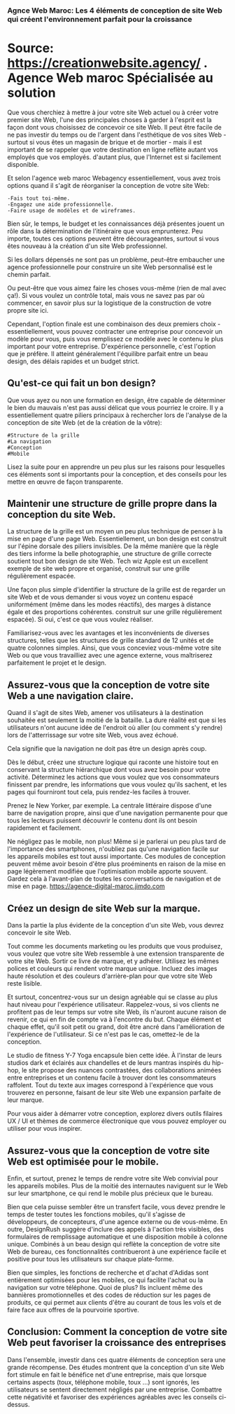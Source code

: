 ### Agnce Web Maroc: Les 4 éléments de conception de site Web qui créent l'environnement parfait pour la croissance

# Source: https://creationwebsite.agency/ . Agence Web maroc Spécialisée au solution


Que vous cherchiez à mettre à jour votre site Web actuel ou à créer votre premier site Web, l'une des principales choses à garder à l'esprit est la façon dont vous choisissez de concevoir ce site Web. Il peut être facile de ne pas investir du temps ou de l'argent dans l'esthétique de vos sites Web - surtout si vous êtes un magasin de brique et de mortier - mais il est important de se rappeler que votre destination en ligne reflète autant vos employés que vos employés. d'autant plus, que l'Internet est si facilement disponible.

Et selon l'agence web maroc Webagency essentiellement, vous avez trois options quand il s'agit de réorganiser la conception de votre site Web:

    -Fais tout toi-même.
    -Engagez une aide professionnelle.
    -Faire usage de modèles et de wireframes.

Bien sûr, le temps, le budget et les connaissances déjà présentes jouent un rôle dans la détermination de l'itinéraire que vous emprunterez. Peu importe, toutes ces options peuvent être décourageantes, surtout si vous êtes nouveau à la création d'un site Web professionnel.

Si les dollars dépensés ne sont pas un problème, peut-être embaucher une agence professionnelle pour construire un site Web personnalisé est le chemin parfait.

Ou peut-être que vous aimez faire les choses vous-même (rien de mal avec ça!). Si vous voulez un contrôle total, mais vous ne savez pas par où commencer, en savoir plus sur la logistique de la construction de votre propre site ici.

Cependant, l'option finale est une combinaison des deux premiers choix - essentiellement, vous pouvez contracter une entreprise pour concevoir un modèle pour vous, puis vous remplissez ce modèle avec le contenu le plus important pour votre entreprise. D'expérience personnelle, c'est l'option que je préfère. Il atteint généralement l'équilibre parfait entre un beau design, des délais rapides et un budget strict.

## Qu'est-ce qui fait un bon design?

Que vous ayez ou non une formation en design, être capable de déterminer le bien du mauvais n'est pas aussi délicat que vous pourriez le croire. Il y a essentiellement quatre piliers principaux à rechercher lors de l'analyse de la conception de site Web (et de la création de la vôtre):

    #Structure de la grille
    #La navigation
    #Conception
    #Mobile

Lisez la suite pour en apprendre un peu plus sur les raisons pour lesquelles ces éléments sont si importants pour la conception, et des conseils pour les mettre en œuvre de façon transparente.

## Maintenir une structure de grille propre dans la conception du site Web.

 

La structure de la grille est un moyen un peu plus technique de penser à la mise en page d'une page Web. Essentiellement, un bon design est construit sur l'épine dorsale des piliers invisibles. De la même manière que la règle des tiers informe la belle photographie, une structure de grille correcte soutient tout bon design de site Web. Tech wiz Apple est un excellent exemple de site web propre et organisé, construit sur une grille régulièrement espacée.

Une façon plus simple d'identifier la structure de la grille est de regarder un site Web et de vous demander si vous voyez un contenu espacé uniformément (même dans les modes réactifs), des marges à distance égale et des proportions cohérentes. construit sur une grille régulièrement espacée). Si oui, c'est ce que vous voulez réaliser.

Familiarisez-vous avec les avantages et les inconvénients de diverses structures, telles que les structures de grille standard de 12 unités et de quatre colonnes simples. Ainsi, que vous conceviez vous-même votre site Web ou que vous travailliez avec une agence externe, vous maîtriserez parfaitement le projet et le design.


## Assurez-vous que la conception de votre site Web a une navigation claire.

Quand il s'agit de sites Web, amener vos utilisateurs à la destination souhaitée est seulement la moitié de la bataille. La dure réalité est que si les utilisateurs n'ont aucune idée de l'endroit où aller (ou comment s'y rendre) lors de l'atterrissage sur votre site Web, vous avez échoué.

Cela signifie que la navigation ne doit pas être un design après coup.

Dès le début, créez une structure logique qui raconte une histoire tout en conservant la structure hiérarchique dont vous avez besoin pour votre activité. Déterminez les actions que vous voulez que vos consommateurs finissent par prendre, les informations que vous voulez qu'ils sachent, et les pages qui fourniront tout cela, puis rendez-les faciles à trouver.

Prenez le New Yorker, par exemple. La centrale littéraire dispose d'une barre de navigation propre, ainsi que d'une navigation permanente pour que tous les lecteurs puissent découvrir le contenu dont ils ont besoin rapidement et facilement.

Ne négligez pas le mobile, non plus! Même si je parlerai un peu plus tard de l'importance des smartphones, n'oubliez pas qu'une navigation facile sur les appareils mobiles est tout aussi importante. Ces modules de conception peuvent même avoir besoin d'être plus proéminents en raison de la mise en page légèrement modifiée que l'optimisation mobile apporte souvent. Gardez cela à l'avant-plan de toutes les conversations de navigation et de mise en page.
https://agence-digital-maroc.jimdo.com

## Créez un design de site Web sur la marque.

Dans la partie la plus évidente de la conception d'un site Web, vous devrez concevoir le site Web.

Tout comme les documents marketing ou les produits que vous produisez, vous voulez que votre site Web ressemble à une extension transparente de votre site Web. Sortir ce livre de marque, et y adhérer. Utilisez les mêmes polices et couleurs qui rendent votre marque unique. Incluez des images haute résolution et des couleurs d'arrière-plan pour que votre site Web reste lisible.

Et surtout, concentrez-vous sur un design agréable qui se classe au plus haut niveau pour l'expérience utilisateur. Rappelez-vous, si vos clients ne profitent pas de leur temps sur votre site Web, ils n'auront aucune raison de revenir, ce qui en fin de compte va à l'encontre du but. Chaque élément et chaque effet, qu'il soit petit ou grand, doit être ancré dans l'amélioration de l'expérience de l'utilisateur. Si ce n'est pas le cas, omettez-le de la conception.

Le studio de fitness Y-7 Yoga encapsule bien cette idée. À l'instar de leurs studios dark et éclairés aux chandelles et de leurs mantras inspirés du hip-hop, le site propose des nuances contrastées, des collaborations animées entre entreprises et un contenu facile à trouver dont les consommateurs raffolent. Tout du texte aux images correspond à l'expérience que vous trouverez en personne, faisant de leur site Web une expansion parfaite de leur marque.

Pour vous aider à démarrer votre conception, explorez divers outils filaires UX / UI et thèmes de commerce électronique que vous pouvez employer ou utiliser pour vous inspirer.


## Assurez-vous que la conception de votre site Web est optimisée pour le mobile.

Enfin, et surtout, prenez le temps de rendre votre site Web convivial pour les appareils mobiles. Plus de la moitié des internautes naviguent sur le Web sur leur smartphone, ce qui rend le mobile plus précieux que le bureau.

Bien que cela puisse sembler être un transfert facile, vous devez prendre le temps de tester toutes les fonctions mobiles, qu'il s'agisse de développeurs, de concepteurs, d'une agence externe ou de vous-même. En outre, DesignRush suggère d'inclure des appels à l'action très visibles, des formulaires de remplissage automatique et une disposition mobile à colonne unique. Combinés à un beau design qui reflète la conception de votre site Web de bureau, ces fonctionnalités contribueront à une expérience facile et positive pour tous les utilisateurs sur chaque plate-forme.

Bien que simples, les fonctions de recherche et d'achat d'Adidas sont entièrement optimisées pour les mobiles, ce qui facilite l'achat ou la navigation sur votre téléphone. Quoi de plus? Ils incluent même des bannières promotionnelles et des codes de réduction sur les pages de produits, ce qui permet aux clients d'être au courant de tous les vols et de faire face aux offres de la pourvoirie sportive.

## Conclusion: Comment la conception de votre site Web peut favoriser la croissance des entreprises

Dans l'ensemble, investir dans ces quatre éléments de conception sera une grande récompense. Des études montrent que la conception d'un site Web fort stimule en fait le bénéfice net d'une entreprise, mais que lorsque certains aspects (toux, téléphone mobile, toux ...) sont ignorés, les utilisateurs se sentent directement négligés par une entreprise. Combattre cette négativité et favoriser des expériences agréables avec les conseils ci-dessus.
